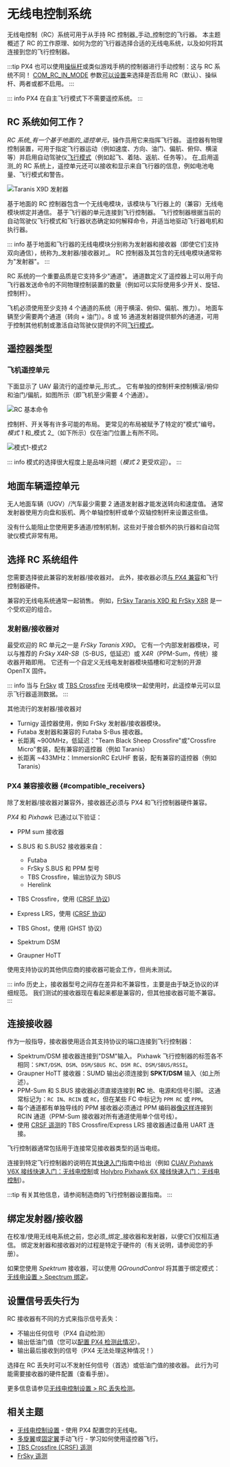 # 无线电控制系统

无线电控制（RC）系统可用于从手持 RC 控制器_手动_控制您的飞行器。
本主题概述了 RC 的工作原理、如何为您的飞行器选择合适的无线电系统，以及如何将其连接到您的飞行控制器。

:::tip
PX4 也可以使用[操纵杆](../config/joystick.md)或类似游戏手柄的控制器进行手动控制：这与 RC 系统不同！
[COM_RC_IN_MODE](../advanced_config/parameter_reference.md#COM_RC_IN_MODE) 参数[可以设置](../advanced_config/parameters.md)来选择是否启用 RC（默认）、操纵杆、两者或都不启用。
:::

::: info
PX4 在自主飞行模式下不需要遥控系统。
:::

## RC 系统如何工作？

_RC 系统_有一个基于地面的_遥控单元_，操作员用它来指挥飞行器。
遥控器有物理控制装置，可用于指定飞行器运动（例如速度、方向、油门、偏航、俯仰、横滚等）并启用自动驾驶仪[飞行模式](../flight_modes/index.md)（例如起飞、着陆、返航、任务等）。
在_启用遥测_的 RC 系统上，遥控单元还可以接收和显示来自飞行器的信息，例如电池电量、飞行模式和警告。

![Taranis X9D 发射器](../../assets/hardware/transmitters/frsky_taranis_x9d_transmitter.jpg)

基于地面的 RC 控制器包含一个无线电模块，该模块与飞行器上的（兼容）无线电模块绑定并通信。
基于飞行器的单元连接到飞行控制器。
飞行控制器根据当前的自动驾驶仪飞行模式和飞行器状态确定如何解释命令，并适当地驱动飞行器电机和执行器。

<!-- image showing the different parts here would be nice -->

::: info
基于地面和飞行器的无线电模块分别称为发射器和接收器（即使它们支持双向通信），统称为_发射器/接收器对_。
RC 控制器及其包含的无线电模块通常称为"发射器"。
:::

RC 系统的一个重要品质是它支持多少"通道"。
通道数定义了遥控器上可以用于向飞行器发送命令的不同物理控制装置的数量（例如可以实际使用多少开关、旋钮、控制杆）。

飞机必须使用至少支持 4 个通道的系统（用于横滚、俯仰、偏航、推力）。
地面车辆至少需要两个通道（转向 + 油门）。8 或 16 通道发射器提供额外的通道，可用于控制其他机制或激活自动驾驶仪提供的不同[飞行模式](../flight_modes/index.md)。

## 遥控器类型

<a id="transmitter_modes"></a>

### 飞机遥控单元

下面显示了 UAV 最流行的遥控单元_形式_。
它有单独的控制杆来控制横滚/俯仰和油门/偏航，如图所示（即飞机至少需要 4 个通道）。

![RC 基本命令](../../assets/flying/rc_basic_commands.png)

控制杆、开关等有许多可能的布局。
更常见的布局被赋予了特定的"模式"编号。_模式 1_ 和_模式 2_（如下所示）仅在油门位置上有所不同。

![模式1-模式2](../../assets/concepts/mode1_mode2.png)

::: info
模式的选择很大程度上是品味问题（_模式 2_ 更受欢迎）。
:::

## 地面车辆遥控单元

无人地面车辆（UGV）/汽车最少需要 2 通道发射器才能发送转向和速度值。
通常发射器使用方向盘和扳机、两个单轴控制杆或单个双轴控制杆来设置这些值。

没有什么能阻止您使用更多通道/控制机制，这些对于接合额外的执行器和自动驾驶仪模式非常有用。

## 选择 RC 系统组件

您需要选择彼此兼容的发射器/接收器对。
此外，接收器必须[与 PX4 兼容](#compatible_receivers)和飞行控制器硬件。

兼容的无线电系统通常一起销售。
例如，[FrSky Taranis X9D 和 FrSky X8R](https://hobbyking.com/en_us/frsky-2-4ghz-accst-taranis-x9d-plus-and-x8r-combo-digital-telemetry-radio-system-mode-2.html?___store=en_us) 是一个受欢迎的组合。

### 发射器/接收器对

最受欢迎的 RC 单元之一是 _FrSky Taranis X9D_。
它有一个内部发射器模块，可以与推荐的 _FrSky X4R-SB_（S-BUS，低延迟）或 _X4R_（PPM-Sum，传统）接收器开箱即用。
它还有一个自定义无线电发射器模块插槽和可定制的开源 OpenTX 固件。

::: info
当与 [FrSky](../peripherals/frsky_telemetry.md) 或 [TBS Crossfire](../telemetry/crsf_telemetry.md) 无线电模块一起使用时，此遥控单元可以显示飞行器遥测数据。
:::

其他流行的发射器/接收器对

- Turnigy 遥控器使用，例如 FrSky 发射器/接收器模块。
- Futaba 发射器和兼容的 Futaba S-Bus 接收器。
- 长距离 ~900MHz，低延迟："Team Black Sheep Crossfire"或"Crossfire Micro"套装，配有兼容的遥控器（例如 Taranis）
- 长距离 ~433MHz：ImmersionRC EzUHF 套装，配有兼容的遥控器（例如 Taranis）

### PX4 兼容接收器 {#compatible_receivers}

除了发射器/接收器对兼容外，接收器还必须与 PX4 和飞行控制器硬件兼容。

_PX4_ 和 _Pixhawk_ 已通过以下验证：

- PPM sum 接收器
- S.BUS 和 S.BUS2 接收器来自：
  - Futaba
  - FrSky S.BUS 和 PPM 型号
  - TBS Crossfire，输出协议为 SBUS
  - Herelink

- TBS Crossfire，使用 ([CRSF 协议](../telemetry/crsf_telemetry.md))
- Express LRS，使用 ([CRSF 协议](../telemetry/crsf_telemetry.md))

- TBS Ghost，使用 (GHST 协议)
- Spektrum DSM
- Graupner HoTT

使用支持协议的其他供应商的接收器可能会工作，但尚未测试。

::: info
历史上，接收器型号之间存在差异和不兼容性，主要是由于缺乏协议的详细规范。
我们测试的接收器现在看起来都是兼容的，但其他接收器可能不兼容。
:::

## 连接接收器

作为一般指导，接收器使用适合其支持协议的端口连接到飞行控制器：

- Spektrum/DSM 接收器连接到"DSM"输入。
  Pixhawk 飞行控制器的标签各不相同：`SPKT/DSM`、`DSM`、`DSM/SBUS RC`、`DSM RC`、`DSM/SBUS/RSSI`。
- Graupner HoTT 接收器：SUMD 输出必须连接到 **SPKT/DSM** 输入（如上所述）。
- PPM-Sum 和 S.BUS 接收器必须直接连接到 **RC** 地、电源和信号引脚。
  这通常标记为：`RC IN`、`RCIN` 或 `RC`，但在某些 FC 中标记为 `PPM RC` 或 `PPM`。
- 每个通道都有单独导线的 PPM 接收器必须通过 PPM 编码器[像这样](https://www.getfpv.com/radios/radio-accessories/holybro-ppm-encoder-module.html)连接到 RCIN 通道（PPM-Sum 接收器对所有通道使用单个信号线）。
- 使用 [CRSF 遥测](../telemetry/crsf_telemetry.md)的 TBS Crossfire/Express LRS 接收器通过备用 UART 连接。

飞行控制器通常包括用于连接常见接收器类型的适当电缆。

连接到特定飞行控制器的说明在其[快速入门](../assembly/index.md)指南中给出（例如 [CUAV Pixhawk V6X 接线快速入门：无线电控制](../assembly/quick_start_cuav_pixhawk_v6x.md#radio-control)或 [Holybro Pixhawk 6X 接线快速入门：无线电控制](../assembly/quick_start_pixhawk6x.md#radio-control)）。

:::tip
有关其他信息，请参阅制造商的飞行控制器设置指南。
:::

<a id="binding"></a>

## 绑定发射器/接收器

在校准/使用无线电系统之前，您必须_绑定_接收器和发射器，以便它们仅相互通信。
绑定发射器和接收器对的过程是特定于硬件的（有关说明，请参阅您的手册）。

如果您使用 _Spektrum_ 接收器，可以使用 _QGroundControl_ 将其置于绑定模式：[无线电设置 > Spectrum 绑定](../config/radio.md#spectrum-bind)。

## 设置信号丢失行为

RC 接收器有不同的方式来指示信号丢失：

- 不输出任何信号（PX4 自动检测）
- 输出低油门值（您可以[配置 PX4 检测此情况](../config/radio.md#rc-loss-detection)）。
- 输出最后接收到的信号（PX4 无法处理这种情况！）

选择在 RC 丢失时可以不发射任何信号（首选）或低油门值的接收器。
此行为可能需要接收器的硬件配置（查看手册）。

更多信息请参见[无线电控制设置 > RC 丢失检测](../config/radio.md#rc-loss-detection)。

## 相关主题

- [无线电控制设置](../config/radio.md) - 使用 PX4 配置您的无线电。
- [多旋翼](../flying/basic_flying_mc.md)或[固定翼](../flying/basic_flying_fw.md)手动飞行 - 学习如何使用遥控器飞行。
- [TBS Crossfire (CRSF) 遥测](../telemetry/crsf_telemetry.md)
- [FrSky 遥测](../peripherals/frsky_telemetry.md)
